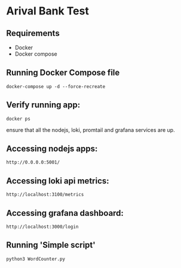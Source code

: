 # Arival Bank Test

## Requirements 
- Docker
- Docker compose
## Running Docker Compose file
```
docker-compose up -d --force-recreate
```
## Verify running app:
```
docker ps
```
ensure that all the nodejs, loki, promtail and grafana services are up.

## Accessing nodejs apps:
```
http://0.0.0.0:5001/
```
## Accessing loki api metrics:
```
http://localhost:3100/metrics
```

## Accessing grafana dashboard:
```
http://localhost:3000/login
```

## Running 'Simple script'
```python
python3 WordCounter.py
```